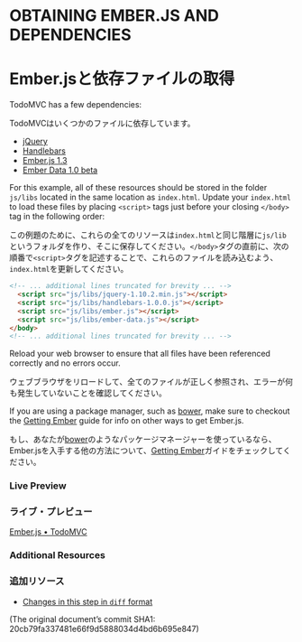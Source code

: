 # OBTAINING EMBER.JS AND DEPENDENCIES
# Ember.jsと依存ファイルの取得
TodoMVC has a few dependencies:

TodoMVCはいくつかのファイルに依存しています。
  
  * [jQuery](http://code.jquery.com/jquery-1.10.2.min.js)
  * [Handlebars](http://builds.handlebarsjs.com.s3.amazonaws.com/handlebars-1.0.0.js)
  * [Ember.js 1.3](http://builds.emberjs.com/tags/v1.3.0/ember.js)
  * [Ember Data 1.0 beta](http://builds.emberjs.com/tags/v1.0.0-beta.5/ember-data.js)

For this example, all of these resources should be stored in the folder `js/libs` located in the same location as `index.html`. Update your `index.html` to load these files by placing `<script>` tags just before your closing `</body>` tag in the following order:

この例題のために、これらの全てのリソースは`index.html`と同じ階層に`js/lib`というフォルダを作り、そこに保存してください。`</body>`タグの直前に、次の順番で`<script>`タグを記述することで、これらのファイルを読み込むよう、`index.html`を更新してください。

```html
<!-- ... additional lines truncated for brevity ... -->
  <script src="js/libs/jquery-1.10.2.min.js"></script>
  <script src="js/libs/handlebars-1.0.0.js"></script>
  <script src="js/libs/ember.js"></script>
  <script src="js/libs/ember-data.js"></script>
</body>
<!-- ... additional lines truncated for brevity ... -->
```

Reload your web browser to ensure that all files have been referenced correctly and no errors occur.

ウェブブラウザをリロードして、全てのファイルが正しく参照され、エラーが何も発生していないことを確認してください。

If you are using a package manager, such as [bower](http://bower.io), make sure to checkout the [Getting Ember](/guides/getting-ember) guide for info on other ways to get Ember.js.

もし、あなたが[bower](http://bower.io)のようなパッケージマネージャーを使っているなら、Ember.jsを入手する他の方法について、[Getting Ember](/guides/getting-ember)ガイドをチェックしてください。

### Live Preview
### ライブ・プレビュー
<a class="jsbin-embed" href="http://jsbin.com/ijefig/2/embed?live">Ember.js • TodoMVC</a><script src="http://static.jsbin.com/js/embed.js"></script>
 
### Additional Resources
### 追加リソース
  * [Changes in this step in `diff` format](https://github.com/emberjs/quickstart-code-sample/commit/0880d6e21b83d916a02fd17163f58686a37b5b2c)
  
(The original document’s commit SHA1: 20cb79fa337481e66f9d5888034d4bd6b695e847)
